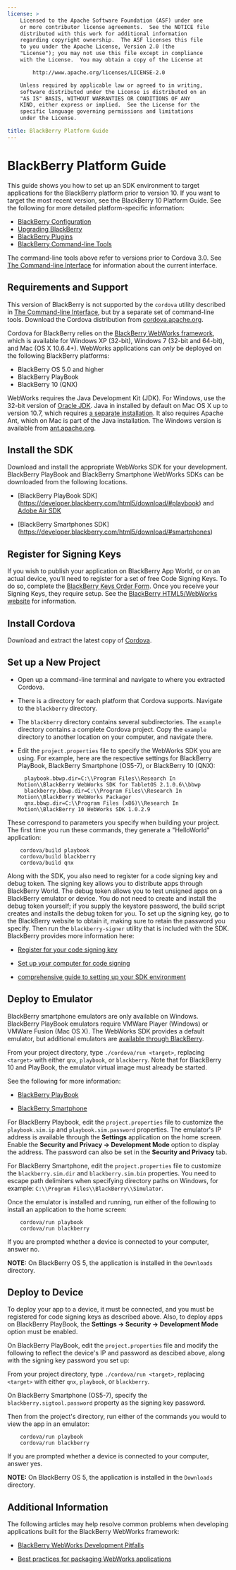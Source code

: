 ```yaml
---
license: >
    Licensed to the Apache Software Foundation (ASF) under one
    or more contributor license agreements.  See the NOTICE file
    distributed with this work for additional information
    regarding copyright ownership.  The ASF licenses this file
    to you under the Apache License, Version 2.0 (the
    "License"); you may not use this file except in compliance
    with the License.  You may obtain a copy of the License at

        http://www.apache.org/licenses/LICENSE-2.0

    Unless required by applicable law or agreed to in writing,
    software distributed under the License is distributed on an
    "AS IS" BASIS, WITHOUT WARRANTIES OR CONDITIONS OF ANY
    KIND, either express or implied.  See the License for the
    specific language governing permissions and limitations
    under the License.

title: BlackBerry Platform Guide
---
```


# BlackBerry Platform Guide

This guide shows you how to set up an SDK environment to target
applications for the BlackBerry platform prior to version 10.  If you
want to target the most recent version, see the BlackBerry 10 Platform
Guide.  See the following for more detailed platform-specific
information:

* [BlackBerry Configuration](config.html)
* [Upgrading BlackBerry](upgrading.html)
* [BlackBerry Plugins](plugin.html)
* [BlackBerry Command-line Tools](tools.html)

The command-line tools above refer to versions prior to Cordova 3.0.
See [The Command-line Interface](../../cli/index.html) for information about the
current interface.

## Requirements and Support

This version of BlackBerry is not supported by the `cordova` utility
described in [The Command-line Interface](../../cli/index.html), but by a separate set of
command-line tools. Download the Cordova distribution from
[cordova.apache.org](http://cordova.apache.org/#download).

Cordova for BlackBerry relies on the [BlackBerry WebWorks
framework](https://bdsc.webapps.blackberry.com/html5), which is
available for Windows XP (32-bit), Windows 7 (32-bit and 64-bit), and
Mac (OS X 10.6.4+).  WebWorks applications can _only_ be deployed on
the following BlackBerry platforms:

* BlackBerry OS 5.0 and higher
* BlackBerry PlayBook
* BlackBerry 10 (QNX)

WebWorks requires the Java Development Kit (JDK). For Windows, use the
32-bit version of
[Oracle JDK](http://www.oracle.com/technetwork/java/javase/downloads/index.html#jdk).
Java in installed by default on Mac OS X up to version 10.7, which
requires
[a separate installation](http://support.apple.com/kb/DL1421).
It also requires Apache Ant, which on Mac is part of the Java
installation. The Windows version is available from
[ant.apache.org](http://ant.apache.org/bindownload.cgi).

## Install the SDK

Download and install the appropriate WebWorks SDK for your
development. BlackBerry PlayBook and BlackBerry Smartphone WebWorks
SDKs can be downloaded from the following locations.

- [BlackBerry PlayBook SDK] (https://developer.blackberry.com/html5/download/#playbook) and [Adobe Air SDK](http://www.adobe.com/devnet/air/air-sdk-download.html)

- [BlackBerry Smartphones SDK] (https://developer.blackberry.com/html5/download/#smartphones)

## Register for Signing Keys

If you wish to publish your application on BlackBerry App World, or on
an actual device, you’ll need to register for a set of free Code
Signing Keys.  To do so, complete the [BlackBerry Keys Order
Form](https://www.blackberry.com/SignedKeys).
Once you receive your Signing Keys, they require setup. See the [BlackBerry HTML5/WebWorks website](https://developer.blackberry.com/html5/documentation/signing_setup_bb10_apps_2008396_11.html) for information.

## Install Cordova

Download and extract the latest copy of [Cordova](http://cordova.apache.org/#download).

## Set up a New Project

- Open up a command-line terminal and navigate to where you extracted Cordova.

- There is a directory for each platform that Cordova supports.
  Navigate to the `blackberry` directory.

- The `blackberry` directory contains several subdirectories.  The
  `example` directory contains a complete Cordova project.  Copy the
  `example` directory to another location on your computer, and
  navigate there.

- Edit the `project.properties` file to specify the WebWorks SDK you
  are using. For example, here are the respective settings for
  BlackBerry PlayBook, BlackBerry Smartphone (OS5-7), or BlackBerry 10
  (QNX):

        playbook.bbwp.dir=C:\\Program Files\\Research In Motion\\BlackBerry WebWorks SDK for TabletOS 2.1.0.6\\bbwp
        blackberry.bbwp.dir=C:\\Program Files\\Research In Motion\\BlackBerry WebWorks Packager
        qnx.bbwp.dir=C:\\Program Files (x86)\\Research In Motion\\BlackBerry 10 WebWorks SDK 1.0.2.9

These correspond to parameters you specify when building your
project.  The first time you run these commands, they generate a
"HelloWorld" application:

        cordova/build playbook
        cordova/build blackberry
        cordova/build qnx

Along with the SDK, you also need to register for a code signing key
and debug token. The signing key allows you to distribute apps through
BlackBerry World. The debug token allows you to test unsigned apps on
a BlackBerry emulator or device. You do not need to create and
install the debug token yourself; if you supply the keystore password,
the build script creates and installs the debug token for you. To set
up the signing key, go to the BlackBerry website to obtain it, making
sure to retain the password you specify. Then run the
`blackberry-signer` utility that is included with the SDK. 
BlackBerry provides more information here:

* [Register for your code signing key](https://www.blackberry.com/SignedKeys/codesigning.html)

* [Set up your computer for code signing](http://developer.blackberry.com/html5/documentation/set_up_for_signing.html)

* [comprehensive guide to setting up your SDK environment](http://developer.blackberry.com/native/documentation/bb10/com.qnx.doc.native_sdk.quickstart/topic/set_up_your_environment.html)

## Deploy to Emulator

BlackBerry smartphone emulators are only available on Windows.
BlackBerry PlayBook emulators require VMWare Player (Windows) or
VMWare Fusion (Mac OS X). The WebWorks SDK provides a default
emulator, but additional emulators are [available through
BlackBerry](http://us.blackberry.com/developers/resources/simulators.jsp).

From your project directory, type `./cordova/run <target>`, replacing
`<target>` with either `qnx`, `playbook`, or `blackberry`. Note that
for BlackBerry 10 and PlayBook, the emulator virtual image must
already be started.

See the following for more information:

* [BlackBerry PlayBook](https://developer.blackberry.com/html5/documentation/using_the_tablet_simulator_1866980_11.html)

* [BlackBerry Smartphone](https://developer.blackberry.com/html5/documentation/run_your_app_on_smartphone_sim_1876976_11.html)

For BlackBerry Playbook, edit the `project.properties` file to
customize the `playbook.sim.ip` and `playbook.sim.password`
properties.  The emulator's IP address is available through the
__Settings__ application on the home screen. Enable the __Security and
Privacy &rarr; Development Mode__ option to display the address. The
password can also be set in the __Security and Privacy__ tab.

For BlackBerry Smartphone, edit the `project.properties` file to
customize the `blackberry.sim.dir` and `blackberry.sim.bin`
properties.  You need to escape path delimiters when specifying
directory paths on Windows, for example: `C:\\Program
Files\\BlackBerry\\Simulator`.

Once the emulator is installed and running, run either of the
following to install an application to the home screen:

        cordova/run playbook
        cordova/run blackberry

If you are prompted whether a device is connected to your computer,
answer no.

__NOTE:__ On BlackBerry OS 5, the application is installed in the
`Downloads` directory.

## Deploy to Device

To deploy your app to a device, it must be connected, and you must be
registered for code signing keys as described above.  Also, to deploy
apps on BlackBerry PlayBook, the __Settings &rarr; Security &rarr;
Development Mode__ option must be enabled.

On BlackBerry PlayBook, edit the `project.properties` file and modify
the following to reflect the device's IP and password as descibed
above, along with the signing key password you set up:

From your project directory, type `./cordova/run <target>`, replacing
`<target>` with either `qnx`, `playbook`, or `blackberry`. 

On BlackBerry Smartphone (OS5-7), specify the
`blackberry.sigtool.password` property as the signing key password.

Then from the project's directory, run either of the commands you
would to view the app in an emulator:

        cordova/run playbook
        cordova/run blackberry

If you are prompted whether a device is connected to your computer,
answer yes.

__NOTE:__ On BlackBerry OS 5, the application is installed in the
`Downloads` directory.

## Additional Information

The following articles may help resolve common problems when
developing applications built for the BlackBerry WebWorks framework:

* [BlackBerry WebWorks Development Pitfalls](http://supportforums.blackberry.com/t5/Web-and-WebWorks-Development/Common-BlackBerry-WebWorks-development-pitfalls-that-can-be/ta-p/624712)

* [Best practices for packaging WebWorks applications](https://bdsc.webapps.blackberrycom/html5/documentation/ww_developing/bestpractice_compiling_ww_apps_1873324_11.html)

